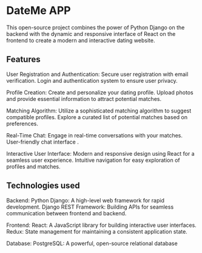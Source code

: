 DateMe APP
==========
This open-source project combines the power of Python Django on the backend with the dynamic and responsive interface of React on the frontend to create a modern and interactive dating website.

Features
--------
User Registration and Authentication:
Secure user registration with email verification.
Login and authentication system to ensure user privacy.

Profile Creation:
Create and personalize your dating profile.
Upload photos and provide essential information to attract potential matches.

Matching Algorithm:
Utilize a sophisticated matching algorithm to suggest compatible profiles.
Explore a curated list of potential matches based on preferences.

Real-Time Chat:
Engage in real-time conversations with your matches.
User-friendly chat interface .

Interactive User Interface:
Modern and responsive design using React for a seamless user experience.
Intuitive navigation for easy exploration of profiles and matches.

Technologies used
-----------------
Backend:
Python Django: A high-level web framework for rapid development.
Django REST Framework: Building APIs for seamless communication between frontend and backend.

Frontend:
React: A JavaScript library for building interactive user interfaces.
Redux: State management for maintaining a consistent application state.

Database:
PostgreSQL: A powerful, open-source relational database
